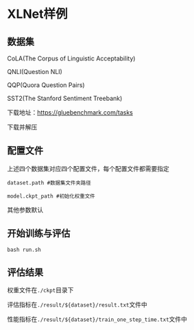 # XLNet样例

## 数据集

CoLA(The Corpus of Linguistic Acceptability)

QNLI(Question NLI)

QQP(Quora Question Pairs)

SST2(The Stanford Sentiment Treebank)

下载地址：https://gluebenchmark.com/tasks

下载并解压

## 配置文件

上述四个数据集对应四个配置文件，每个配置文件都需要指定

`dataset.path #数据集文件夹路径`

`model.ckpt_path #初始化权重文件`

其他参数默认

## 开始训练与评估

```bash run.sh```

## 评估结果

权重文件在`./ckpt`目录下

评估指标在`./result/${dataset}/result.txt`文件中

性能指标在`./result/${dataset}/train_one_step_time.txt`文件中